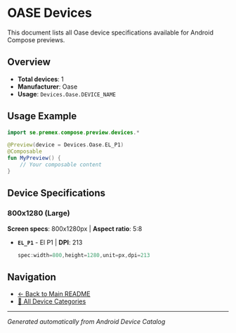 # OASE Devices

This document lists all Oase device specifications available for Android Compose previews.

## Overview

- **Total devices**: 1
- **Manufacturer**: Oase
- **Usage**: `Devices.Oase.DEVICE_NAME`

## Usage Example

```kotlin
import se.premex.compose.preview.devices.*

@Preview(device = Devices.Oase.EL_P1)
@Composable
fun MyPreview() {
    // Your composable content
}
```

## Device Specifications

### 800x1280 (Large)

**Screen specs**: 800x1280px | **Aspect ratio**: 5:8

- **`EL_P1`** - El P1 | **DPI**: 213
  ```kotlin
  spec:width=800,height=1280,unit=px,dpi=213
  ```

## Navigation

- [← Back to Main README](../../README.md)
- [📱 All Device Categories](../README.md)

---
*Generated automatically from Android Device Catalog*
